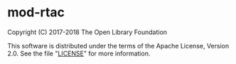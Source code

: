 # mod-rtac

Copyright (C) 2017-2018 The Open Library Foundation

This software is distributed under the terms of the Apache License,
Version 2.0. See the file "[LICENSE](LICENSE)" for more information.
